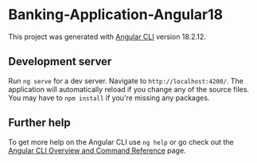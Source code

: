 # Banking-Application-Angular18

This project was generated with [Angular CLI](https://github.com/angular/angular-cli) version 18.2.12.

## Development server

Run `ng serve` for a dev server. Navigate to `http://localhost:4200/`. The application will automatically reload if you change any of the source files. You may have to `npm install` if you're missing any packages.

## Further help

To get more help on the Angular CLI use `ng help` or go check out the [Angular CLI Overview and Command Reference](https://angular.io/cli) page.
